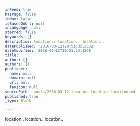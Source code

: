 ```yaml
---
inFeed: true
hasPage: false
inNav: false
isBasedOnUrl: null
inLanguage: null
starred: false
keywords: []
description: location.. location.. location..
datePublished: '2016-03-12T20:51:35.330Z'
dateModified: '2016-03-12T20:51:34.926Z'
title: ''
author: []
authors: []
publisher:
  name: null
  domain: null
  url: null
  favicon: null
sourcePath: _posts/2016-03-12-location-location-location.md
published: true
_type: Blurb

---
```

location.. location.. location..